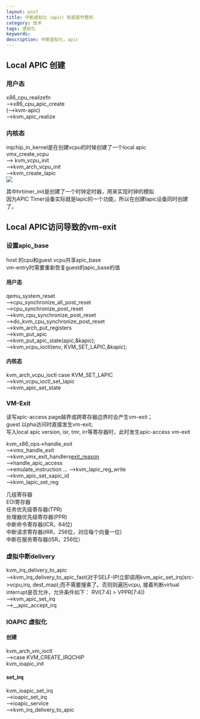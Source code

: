 ```yaml
---
layout: post
title: 中断虚拟化（apic）到底是咋整的
category: 技术
tags: 虚拟化
keywords: 
description: 中断虚拟化，apic
---
```


Local APIC  创建
-----------

### 用户态 ###

x86_cpu_realizefn  
-->x86_cpu_apic_create  
(-->kvm-apic)  
-->kvm_apic_realize

### 内核态 ###

irqchip_in_kernel是在创建vcpu的时候创建了一个local apic  
vmx_create_vcpu  
--> kvm_vcpu_init  
-->kvm_arch_vcpu_init  
-->kvm_create_lapic  
![](http://i.imgur.com/W6qZ0HQ.png)

其中hrtimer_init是创建了一个时钟定时器，用来实现时钟的模拟  
因为APIC Timer设备实际就是lapic的一个功能，所以在创建lapic设备同时创建了。  

Local APIC访问导致的vm-exit
----------------------

### 设置apic_base ###

host 的cpu和guest vcpu共享apic_base  
vm-entry时需要重新恢复guest的apic_base的值  

#### 用户态 ####

qemu_system_reset  
-->cpu_synchronize_all_post_reset  
-->cpu_synchronize_post_reset  
-->kvm_cpu_synchronize_post_reset  
-->do_kvm_cpu_synchronize_post_reset  
-->kvm_arch_put_registers  
-->kvm_put_apic  
-->kvm_put_apic_state(apic,&kapic);  
-->kvm_vcpu_ioctl(env, KVM_SET_LAPIC,&kapic);

#### 内核态 ####

kvm_arch_vcpu_ioctl  case KVM_SET_LAPIC  
-->kvm_vcpu_ioctl_set_lapic  
-->kvm_apic_set_state

### VM-Exit ###

读写apic-access page越界或跨寄存器边界时会产生vm-exit；  
guest 以pha访问时直接发生vm-exit;  
写入local apic version, isr, tmr, irr等寄存器时，此时发生apic-access vm-exit  

kvm_x86_ops->handle_exit  
-->vmx_handle_exit  
-->kvm_vmx_exit_handlers[exit_reason](vcpu)  
-->handle_apic_access  
-->emulate_instruction
...
-->kvm_lapic_reg_write  
-->kvm_apic_set_xapic_id  
-->kvm_lapic_set_reg  

几组寄存器  
EOI寄存器  
任务优先级寄存器(TPR)  
处理器优先级寄存器(PPR)  
中断命令寄存器(ICR，64位)  
中断请求寄存器(IRR，256位，对应每个向量一位)  
中断在服务寄存器(ISR，256位）  

### 虚拟中断delivery ###  

kvm_irq_delivery_to_apic  
-->kvm_irq_delivery_to_apic_fast(对于SELF-IPI立即调用kvm_apic_set_irq(src->vcpu,irq, dest_map);而不需要搜素了。否则则遍历vcpu, 接着判断virtual interrupt是否允许，允许条件如下：  RVI[7:4] > VPPR[7:4])  
-->kvm_apic_set_irq  
-->__apic_accept_irq  

### IOAPIC 虚拟化 ###

#### 创建 ####

kvm_arch_vm_ioctl  
-->case KVM_CREATE_IRQCHIP  
kvm_ioapic_init  

#### set_irq ####

kvm_ioapic_set_irq  
-->ioapic_set_irq  
-->ioapic_service  
-->kvm_irq_delivery_to_apic  
